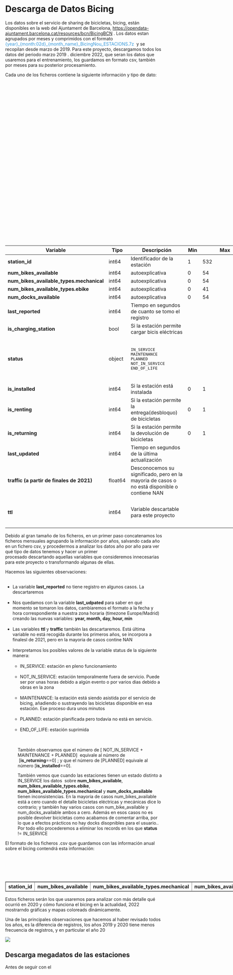 <html> 
<head>
      <title></title>
</head>
<body>
<h1><strong>Descarga de Datos Bicing</strong></h1>

<p>Los datos sobre el servicio de sharing de bicicletas, bicing, est&aacute;n disponibles en la web del Ajuntament de Barcelona,&nbsp;<a href="https://opendata-ajuntament.barcelona.cat/resources/bcn/BicingBCN">https://opendata-ajuntament.barcelona.cat/resources/bcn/BicingBCN</a>&nbsp;.&nbsp;Los datos estan agrupados por meses y comprimidos con el formato <span style="color:#3498db">{year}_{month:02d}_{month_name}_BicingNou_ESTACIONS.7z</span>&nbsp; y se recopilan desde marzo de 2019. Para este proyecto, descargamos todos los datos del periodo marzo 2019 . diciembre 2022, que seran los datos que usaremos para el entrenamiento, los guardamos en formato csv, tambi&eacute;n por meses para su posterior procesamiento.</p>

<p>Cada uno de los ficheros contiene la siguiente informaci&oacute;n y tipo de dato:</p>

<table border="0" cellpadding="1" cellspacing="1" style="width:786px">
      <thead>
            <tr>
                  <th scope="col" style="width:239px"><strong>Variable</strong></th>
                  <th scope="col" style="width:61px"><strong>Tipo</strong></th>
                  <th scope="col" style="width:355px"><strong>Descripci&oacute;n</strong></th>
                  <th scope="col" style="width:59px"><strong>Min</strong></th>
                  <th scope="col" style="width:74px"><strong>Max</strong></th>
            </tr>
      </thead>
      <tbody>
            <tr>
                  <td style="width:239px"><strong>station_id</strong></td>
                  <td style="width:61px">int64</td>
                  <td style="width:355px">Identificador de la estaci&oacute;n</td>
                  <td style="width:59px">1</td>
                  <td style="width:74px">532</td>
            </tr>
            <tr>
                  <td style="width:239px"><strong>num_bikes_available</strong></td>
                  <td style="width:61px">int64</td>
                  <td style="width:355px">autoexplicativa</td>
                  <td style="width:59px">0</td>
                  <td style="width:74px">54</td>
            </tr>
            <tr>
                  <td style="width:239px"><strong>num_bikes_available_types.mechanical</strong></td>
                  <td style="width:61px">int64</td>
                  <td style="width:355px">autoexplicativa</td>
                  <td style="width:59px">0</td>
                  <td style="width:74px">54</td>
            </tr>
            <tr>
                  <td style="width:239px"><strong>num_bikes_available_types.ebike</strong></td>
                  <td style="width:61px">int64</td>
                  <td style="width:355px">autoexplicativa</td>
                  <td style="width:59px">0</td>
                  <td style="width:74px">41</td>
            </tr>
            <tr>
                  <td style="width:239px"><strong>num_docks_available</strong></td>
                  <td style="width:61px">int64</td>
                  <td style="width:355px">autoexplicativa</td>
                  <td style="width:59px">0</td>
                  <td style="width:74px">54</td>
            </tr>
            <tr>
                  <td style="width:239px"><strong>last_reported</strong></td>
                  <td style="width:61px">int64</td>
                  <td style="width:355px">Tiempo en segundos de cuanto se tomo el registro</td>
                  <td style="width:59px">&nbsp;</td>
                  <td style="width:74px">&nbsp;</td>
            </tr>
            <tr>
                  <td style="width:239px"><strong>is_charging_station</strong></td>
                  <td style="width:61px">bool</td>
                  <td style="width:355px">Si la estaci&oacute;n permite cargar bicis el&eacute;ctricas</td>
                  <td style="width:59px">&nbsp;</td>
                  <td style="width:74px">&nbsp;</td>
            </tr>
            <tr>
                  <td style="width:239px"><strong>status</strong></td>
                  <td style="width:61px">object</td>
                  <td style="width:355px">
                  <pre>
IN_SERVICE       
MAINTENANCE      
PLANNED
NOT_IN_SERVICE 
END_OF_LIFE
</pre>
                  </td>
                  <td style="width:59px">&nbsp;</td>
                  <td style="width:74px">&nbsp;</td>
            </tr>
            <tr>
                  <td style="width:239px"><strong>is_installed</strong></td>
                  <td style="width:61px">int64</td>
                  <td style="width:355px">Si la estaci&oacute;n est&aacute; instalada</td>
                  <td style="width:59px">0</td>
                  <td style="width:74px">1</td>
            </tr>
            <tr>
                  <td style="width:239px"><strong>is_renting</strong></td>
                  <td style="width:61px">int64</td>
                  <td style="width:355px">Si la estaci&oacute;n permite la entrega(desbloquo) de bicicletas</td>
                  <td style="width:59px">0</td>
                  <td style="width:74px">1</td>
            </tr>
            <tr>
                  <td style="width:239px"><strong>is_returning</strong></td>
                  <td style="width:61px">int64</td>
                  <td style="width:355px">Si la estaci&oacute;n permite la devoluci&oacute;n de bicicletas</td>
                  <td style="width:59px">0</td>
                  <td style="width:74px">1</td>
            </tr>
            <tr>
                  <td style="width:239px"><strong>last_updated</strong></td>
                  <td style="width:61px">int64</td>
                  <td style="width:355px">Tiempo en segundos de la &uacute;ltima actualizaci&oacute;n&nbsp;</td>
                  <td style="width:59px">&nbsp;</td>
                  <td style="width:74px">&nbsp;</td>
            </tr>
            <tr>
                  <td style="width:239px">
                  <p><strong>traffic (a partir de finales de 2021)</strong></p>
                  </td>
                  <td style="width:61px">float64</td>
                  <td style="width:355px">Desconocemos su significado, pero en la mayoria de casos o no est&aacute; disponible o contiene NAN</td>
                  <td style="width:59px">&nbsp;</td>
                  <td style="width:74px">&nbsp;</td>
            </tr>
            <tr>
                  <td style="width:239px"><strong>ttl</strong></td>
                  <td style="width:61px">int64</td>
                  <td style="width:355px">Variable descartable para este proyecto</td>
                  <td style="width:59px">&nbsp;</td>
                  <td style="width:74px">
                  <p>&nbsp;</p>
                  </td>
            </tr>
      </tbody>
</table>

<p>Debido al gran tama&ntilde;o de los ficheros, en un primer paso concatenamos los ficheros mensuales&nbsp;agrupando&nbsp;la informaci&oacute;n por a&ntilde;os, salvando cada a&ntilde;o en un fichero csv, y procedermos a analizar los datos a&ntilde;o por a&ntilde;o para ver qu&eacute; tipo de datos tenemos&nbsp;y hacer un primer procesado&nbsp;descartando&nbsp;aquellas variables que consideremos innecesarias para este proyecto o transformando algunas de ellas.</p>

<p>Hacemos las siguientes observaciones:</p>

<ul>
      <li>La variable <strong>last_reported</strong> no tiene registro en algunos casos. La descartaremos</li>
      <li>Nos quedamos con la variable <strong>last_udpated</strong>&nbsp;para saber en qu&eacute; momento se tomaron los datos, cambiaremos el formato a la fecha y hora correspondiente a&nbsp;nuestra zona horaria&nbsp;(timezone&nbsp;Europe/Madrid) creando&nbsp;las nuevas variables: <strong>year, month, day, hour, min</strong></li>
      <li>Las variables <strong>ttl</strong>&nbsp;y&nbsp;<strong>traffic</strong> tambi&eacute;n las descartaremos. Est&aacute; &uacute;ltima variable no est&aacute; recogida durante los primeros a&ntilde;os, se incorpora a finalesl de 2021, pero en la mayoria de casos contine NAN</li>
      <li>Interpretamos los posibles valores de la variable status de la siguiente manera:
      <ul>
            <li>IN_SERVICE: estaci&oacute;n en pleno funcionamiento</li>
            <li>NOT_IN_SERVICE: estaci&oacute;n temporalmente fuera de servicio. Puede ser por unas horas debido a alg&uacute;n evento o por varios dias debido a obras en la zona</li>
            <li>MAINTENANCE: la estaci&oacute;n est&aacute; siendo asistida por el servicio de bicing, a&ntilde;adiendo o sustrayendo las bicicletas disponible en esa estaci&oacute;n. Ese proceso dura unos minutos</li>
            <li>PLANNED: estaci&oacute;n planificada pero todavia no est&aacute; en servicio.&nbsp;</li>
            <li>END_OF_LIFE: estaci&oacute;n suprimida</li>
      </ul>
      </li>
</ul>

<p style="margin-left:40px">Tambi&eacute;n observamos que el&nbsp;n&uacute;mero de [&nbsp;NOT_IN_SERVICE + MAINTENANCE + PLANNED] &nbsp;equivale al n&uacute;mero de &nbsp;[<strong>is_returning</strong>==0] ; y que&nbsp;el n&uacute;mero de [PLANNED] equivale al n&uacute;mero [<strong>is_installed</strong>==0].&nbsp;</p>

<p style="margin-left:40px">Tambi&eacute;n vemos que cuando las estaciones tienen un estado distinto a IN_SERVICE los datos &nbsp;sobre <strong>num_bikes_available</strong>, <strong>num_bikes_available_types.ebike</strong>, <strong>num_bikes_available_types.mechanical</strong> y <strong>num_docks_available</strong> tienen inconsistencias. En la mayoria de casos num_bikes_available est&aacute; a cero cuando el detalle bicicletas el&eacute;ctricas y mec&aacute;nicas dice lo contrario; y tambi&eacute;n hay varios casos con num_bike_available y num_docks_available ambos a cero. Adem&aacute;s en esos casos no es posible devolver bicicletas como acabamos de comentar arriba, por lo que a efectos pr&aacute;cticos no hay docks disopnibles para el usuario.. Por todo ello procederemos a eliminar los records en los que <strong>status</strong> != IN_SERVICE</p>

<p>El formato de los ficheros .csv que guardamos con las informaci&oacute;n anual sobre el bicing contendr&aacute; esta informaci&oacute;n:</p>

<table border="1" cellpadding="1" cellspacing="1" style="width:998px">
      <thead>
            <tr>
                  <th scope="col" style="width:72px">station_id</th>
                  <th scope="col" style="width:147px">num_bikes_available</th>
                  <th scope="col" style="width:241px"><strong>num_bikes_available_types.mechanical</strong></th>
                  <th scope="col" style="width:212px"><strong>num_bikes_available_types.ebike</strong></th>
                  <th scope="col" style="width:147px">num_docks_available</th>
                  <th scope="col" style="width:33px">year</th>
                  <th scope="col" style="width:32px">month</th>
                  <th scope="col" style="width:40px">day</th>
                  <th scope="col" style="width:42px">hour</th>
                  <th scope="col" style="width:41px">min</th>
            </tr>
      </thead>
      <tbody>
      </tbody>
</table>

<p>Estos ficheros ser&aacute;n los que usaremos para analizar con m&aacute;s detalle qu&eacute; ocurri&oacute; en 2020 y c&oacute;mo funciona el bicing en la actualidad,&nbsp;2022 mostrarndo gr&aacute;ficas y mapas&nbsp;coloreads din&aacute;micamente.</p>

<p>Una de las principales observaciones que hacemos al haber revisado todos los a&ntilde;os, es la diferencia de registros, los a&ntilde;os 2019 y 2020 tiene menos frecuencia de registros, y en particular el a&ntilde;o 20</p>

<p><a href="https://lh3.googleusercontent.com/drive-viewer/AFGJ81qjiGJAZn7t0H1lfFmtk6SCI_znPHYlGOTnARjawU7ks2mGKx244rsRPXiFUrWcpswGYf3hyeSAoPJSbCl254JlZ7OP=s2560?source=screenshot.guru"><img src="https://lh3.googleusercontent.com/drive-viewer/AFGJ81qjiGJAZn7t0H1lfFmtk6SCI_znPHYlGOTnARjawU7ks2mGKx244rsRPXiFUrWcpswGYf3hyeSAoPJSbCl254JlZ7OP=s2560" /> </a></p>

<h2>Descarga megadatos de las estaciones&nbsp;</h2>

<p>Antes de seguir con el</p>

<pre>

&nbsp;</pre>
</body>
</html>
